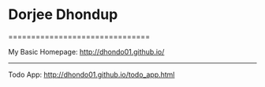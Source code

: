 Dorjee Dhondup
===============================
===============================


My Basic Homepage: http://dhondo01.github.io/


-------------------------------------------------


Todo App: http://dhondo01.github.io/todo_app.html


